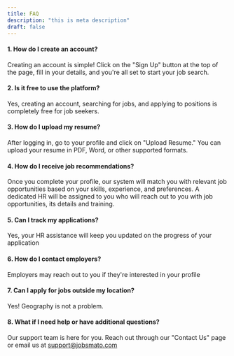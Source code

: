 ```yaml
---
title: FAQ
description: "this is meta description"
draft: false
---
```


#### 1. How do I create an account?

Creating an account is simple! Click on the "Sign Up" button at the top of the page, fill in your details, and you're all set to start your job search.

#### 2. Is it free to use the platform?
Yes, creating an account, searching for jobs, and applying to positions is completely free for job seekers.

#### 3. How do I upload my resume?

After logging in, go to your profile and click on "Upload Resume." You can upload your resume in PDF, Word, or other supported formats.

#### 4. How do I receive job recommendations?

Once you complete your profile, our system will match you with relevant job opportunities based on your skills, experience, and preferences. A dedicated HR will be assigned to you who will reach out to you with job opportunities, its details and training. 

#### 5. Can I track my applications?
Yes, your HR assistance will keep you updated on the progress of your application

#### 6. How do I contact employers?
Employers may reach out to you if they're interested in your profile

#### 7. Can I apply for jobs outside my location?
Yes! Geography is not a problem.

#### 8. What if I need help or have additional questions?
Our support team is here for you. Reach out through our "Contact Us" page or email us at support@jobsmato.com
